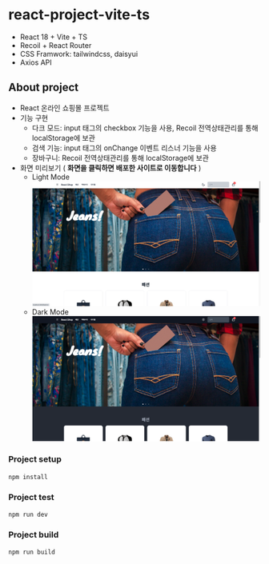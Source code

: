 # react-project-vite-ts
- React 18 + Vite + TS
- Recoil + React Router
- CSS Framwork: tailwindcss, daisyui
- Axios API

## About project
- React 온라인 쇼핑몰 프로젝트
- 기능 구현
  - 다크 모드: input 태그의 checkbox 기능을 사용, Recoil 전역상태관리를 통해 localStorage에 보관
  - 검색 기능: input 태그의 onChange 이벤트 리스너 기능을 사용
  - 장바구니: Recoil 전역상태관리를 통해 localStorage에 보관
- 화면 미리보기 ( **화면을 클릭하면 배포한 사이트로 이동합니다** )
  - Light Mode
[![light](./src/assets/light%20ver.png)](https://react-project-vite-ts.vercel.app/)
  - Dark Mode
[![dark](./src/assets/dark%20ver.png)](https://react-project-vite-ts.vercel.app/)

### Project setup
```
npm install
```

### Project test
```
npm run dev
```

### Project build
```
npm run build
```